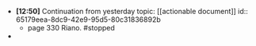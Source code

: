 - **[12:50]** Continuation from yesterday topic: [[actionable document]]
  id:: 65179eea-8dc9-42e9-95d5-80c31836892b
	- page 330 Riano. #stopped
-